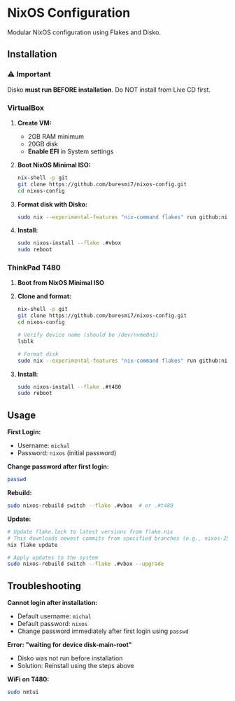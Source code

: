 # NixOS Configuration

Modular NixOS configuration using Flakes and Disko.

## Installation

### ⚠️ Important

Disko **must run BEFORE installation**. Do NOT install from Live CD first.

### VirtualBox

1. **Create VM:**
   - 2GB RAM minimum
   - 20GB disk
   - **Enable EFI** in System settings

2. **Boot NixOS Minimal ISO:**
   ```bash
   nix-shell -p git
   git clone https://github.com/buresmi7/nixos-config.git
   cd nixos-config
   ```

3. **Format disk with Disko:**
   ```bash
   sudo nix --experimental-features "nix-command flakes" run github:nix-community/disko -- --mode disko ./hosts/vbox/disko.nix
   ```

4. **Install:**
   ```bash
   sudo nixos-install --flake .#vbox
   sudo reboot
   ```

### ThinkPad T480

1. **Boot from NixOS Minimal ISO**

2. **Clone and format:**
   ```bash
   nix-shell -p git
   git clone https://github.com/buresmi7/nixos-config.git
   cd nixos-config
   
   # Verify device name (should be /dev/nvme0n1)
   lsblk
   
   # Format disk
   sudo nix --experimental-features "nix-command flakes" run github:nix-community/disko -- --mode disko ./hosts/t480/disko.nix
   ```

3. **Install:**
   ```bash
   sudo nixos-install --flake .#t480
   sudo reboot
   ```

## Usage

**First Login:**
- Username: `michal`
- Password: `nixos` (initial password)

**Change password after first login:**
```bash
passwd
```

**Rebuild:**
```bash
sudo nixos-rebuild switch --flake .#vbox  # or .#t480
```

**Update:**
```bash
# Update flake.lock to latest versions from flake.nix
# This downloads newest commits from specified branches (e.g., nixos-25.05)
nix flake update

# Apply updates to the system
sudo nixos-rebuild switch --flake .#vbox --upgrade
```

## Troubleshooting

**Cannot login after installation:**
- Default username: `michal`
- Default password: `nixos`
- Change password immediately after first login using `passwd`

**Error: "waiting for device disk-main-root"**
- Disko was not run before installation
- Solution: Reinstall using the steps above

**WiFi on T480:**
```bash
sudo nmtui